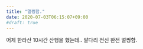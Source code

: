 ```yaml
---
title: "멀쩡함."
date: 2020-07-03T06:15:07+09:00
#draft: true
---
```

어제 한라산 10시간 산행을 했는데.. 팔다리 전신 완전 멀쩡함.
